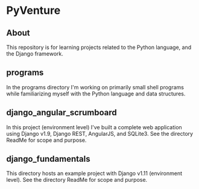 # PyVenture

## About  

This repository is for learning projects related to the Python language,
and the Django framework. 

programs
-----------------

In the programs directory I'm working on primarily small shell programs while familiarizing myself with the Python language and data structures.


django_angular_scrumboard
----------------------

In this project (environment level) I've built a complete web application using Django v1.9, Django REST, AngularJS, and SQLite3. See the directory ReadMe for scope and purpose.


django_fundamentals
----------------------

This directory hosts an example project with Django v1.11 (environment level). See the directory ReadMe for scope and purpose.
